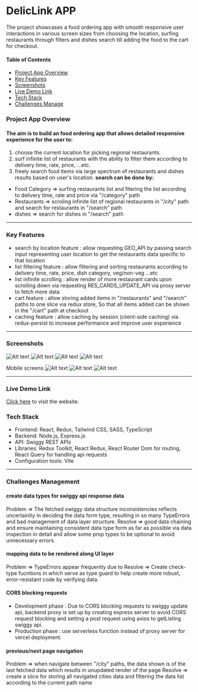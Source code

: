 # DelicLink APP

The project showcases a food ordering app with smooth responsive user interactions in various screen sizes from choosing
the location, surfing restaurants through filters and dishes search till adding the food to the cart for checkout.

#### Table of Contents

- [Project App Overview](#section1)
- [Key Features](#section2)
- [Screenshots](#section3)
- [Live Demo Link](#section4)
- [Tech Stack](#section5)
- [Challenges Manage](#section6)

<a id="section1"></a>

### Project App Overview

#### The aim is to build an food ordering app that allows detailed responsive experience for the user to:

1. choose the current location for picking regional restaurants.
2. surf infinite list of restaurants with the ability to filter them according to delivery time, rate, price, ...etc.
3. freely search food items via large spectrum of restaurants and dishes results based on user's location.
   **search can be done by:**

- Food Category => surfing restaurants list and fitering the list according to delivery time, rate and price via "/category" path
- Restaurants => scroling infinite list of regional restaurants in "/city" path and search for restaurants in "/search" path
- dishes => search for dishes in "/search" path

---

<a id="section2"></a>

### Key Features

- search by location feature : allow requesting GEO_API by passing search input representing user location to get the restaurants data specific to that location
- list filtering feature : allow filtering and sorting restaurants according to delivery time, rate, price, dish category, veg/non-veg ...etc
- list infinite scrolling : allow render of more restaurant cards upon scrolling down via requesting RES_CARDS_UPDATE_API via proxy server to fetch more data
- cart feature : allow storing added items in "/restaurants" and "/search" paths to one slice via redux store, So that all items added can be shown in the "/cart" path at checkout
- caching feature : allow caching by session (client-side caching) via redux-persist to increase performance and improve user experience

---

<a id="section3"></a>

### Screenshots

![Alt text](/public/app%20photos/shot4.png)
![Alt text](/public/app%20photos/shot1.png)
![Alt text](/public/app%20photos/shot2.png)
![Alt text](/public/app%20photos/shot3.png)

Mobile screens
![Alt text](/public/app%20photos/shot5.png)
![Alt text](/public/app%20photos/shot6.png)
![Alt text](/public/app%20photos/shot7.png)

---

<a id="section4"></a>

### Live Demo Link

[Click here](https://deliclink.vercel.app/) to visit the website.

<a id="section5"></a>

### Tech Stack

- Frontend: React, Redux, Tailwind CSS, SASS, TypeScript
- Backend: Node.js, Express.js
- API: Swiggy REST APIs
- Libraries: Redux Toolkit, React Redux, React Router Dom for routing, React Query for handling api requests
- Configuration tools: Vite

---

<a id="section6"></a>

### Challenges Management

#### create data types for swiggy api response data

Problem => The fetched swiggy data structure inconsistencies reflects uncertainity in deciding the data form type, resulting in so many TypeErrors and bad management of data layer structure.
Resolve => good data chaining and ensure maintaining consistent data type form as far as possible via data inspection in detail and allow some prop types to be optional to avoid unnecessary errors.

#### mapping data to be rendered along UI layer

Problem => TypeErrors appear frequently due to
Resolve => Create check-type fucntions in which serve as type guard to help create more robust, error-resistant code by verifying data.

#### CORS blocking requests

- Development phase : Due to CORS blocking requests to swiggy update api, backend proxy is set up by creating express server to avoid CORS request blocking and setting a post request using axios to getListing swiggy api.
- Production phase : use serverless function instead of proxy server for vercel deployment.

#### previous/next page navigation

Problem => when navigate between "/city" paths, the data shown is of the last fetched data which results in unupdated render of the page
Resolve => create a slice for storing all navigated cities data and filtering the data list according to the current path name
